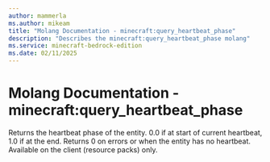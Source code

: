 ```yaml
---
author: mammerla
ms.author: mikeam
title: "Molang Documentation - minecraft:query_heartbeat_phase"
description: "Describes the minecraft:query_heartbeat_phase molang"
ms.service: minecraft-bedrock-edition
ms.date: 02/11/2025 
---
```


# Molang Documentation - minecraft:query_heartbeat_phase

Returns the heartbeat phase of the entity. 0.0 if at start of current heartbeat, 1.0 if at the end. Returns 0 on errors or when the entity has no heartbeat. Available on the client (resource packs) only.
